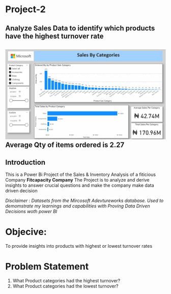 # Project-2
## Analyze Sales Data to identify which products have the highest turnover rate
![](all_sales_by_category.png)
Average Qty of items ordered is 2.27
---
## Introduction
This is a Power Bi Project of the Sales & Inventory Analysis of a fiticious Company **Fitcapacity Company**
The Project is to analyze and derive insights to answer crucial questions and make 
the company make data driven decision

_Disclaimer_ : _Datasets from the Mircosoft Adevtureworks database. Used to demomstrate my learnings and capabilities
with Proving Data Driven Decisions woth power BI_

# Objecive:
To provide insights into products with highest or lowest turnover rates

# Problem Statement
1. What Product categories had the highest turnover?
2. What Product categories had the lowest turnover?


